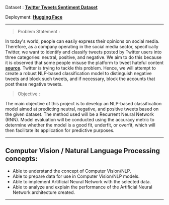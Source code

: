 Dataset : __[Twitter Tweets Sentiment Dataset](https://www.kaggle.com/datasets/yasserh/twitter-tweets-sentiment-dataset)__

Deployment: __[Hugging Face](https://huggingface.co/spaces/vickyeldora/Predict-Twitter-Tweets-Sentiment)__

---

> Problem Statement :   

In today's world, people can easily express their opinions on social media. Therefore, as a company operating in the social media sector, specifically Twitter, we want to identify and classify tweets posted by Twitter users into three categories: neutral, positive, and negative. We aim to do this because it is observed that some people misuse the platform to tweet hateful content __[source](https://news.detik.com/berita/d-2830824/duel-di-depan-istora-senayan-karena-twitwar-ini-klarifikasi-redinparis)__. Twitter is trying to tackle this problem. Hence, we will attempt to create a robust NLP-based classification model to distinguish negative tweets and block such tweets, and if necessary, block the accounts that post these negative tweets.

> Objective :   

The main objective of this project is to develop an NLP-based classification model aimed at predicting neutral, negative, and positive tweets based on the given dataset. The method used will be a Recurrent Neural Network (RNN). Model evaluation will be conducted using the accuracy metric to determine whether the model is a good fit, underfit, or overfit, which will then facilitate its application for predictive purposes.

---

## Computer Vision / Natural Language Processing concepts:

- Able to understand the concept of Computer Vision/NLP.
- Able to prepare data for use in Computer Vision/NLP models.
- Able to implement Artificial Neural Network with the selected data.
- Able to analyze and explain the performance of the Artificial Neural Network architecture created.

---
